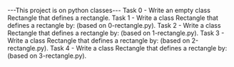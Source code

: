 ---This project is on python classes---
Task 0 - Write an empty class Rectangle that defines a rectangle.
Task 1 - Write a class Rectangle that defines a rectangle by: (based on 0-rectangle.py).
Task 2 - Write a class Rectangle that defines a rectangle by: (based on 1-rectangle.py).
Task 3 - Write a class Rectangle that defines a rectangle by: (based on 2-rectangle.py).
Task 4 - Write a class Rectangle that defines a rectangle by: (based on 3-rectangle.py).
